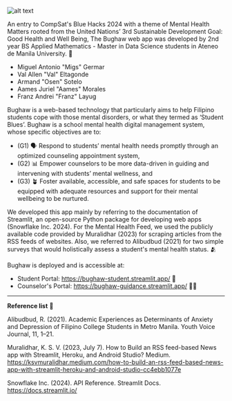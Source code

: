 ![alt text](https://github.com/compsat/bh24-s1/blob/main/BUGHAW_title.png?raw=true)

An entry to CompSat's Blue Hacks 2024 with a theme of Mental Health Matters rooted from the United Nations’ 3rd Sustainable Development Goal: Good Health and Well Being, The Bughaw web app was developed by 2nd year BS Applied Mathematics - Master in Data Science students in Ateneo de Manila University. 💙

- Miguel Antonio "Migs" Germar
- Val Allen "Val" Eltagonde
- Armand "Osen" Sotelo
- Aames Juriel "Aames" Morales
- Franz Andrei "Franz" Layug

Bughaw is a web-based technology that particularly aims to help Filipino students cope with those mental disorders, or what they termed as ‘Student Blues’. Bughaw is a school mental health digital management system, whose specific objectives are to:
- (G1) 🗣️ Respond to students’ mental health needs promptly through an optimized counseling appointment system, 
- (G2) 📊 Empower counselors to be more data-driven in guiding and intervening with students’ mental wellness, and
- (G3) 🪴 Foster available, accessible, and safe spaces for students to be equipped with adequate resources and support for their mental wellbeing to be nurtured.

We developed this app mainly by referring to the documentation of Streamlit, an open-source Python package for developing web apps (Snowflake Inc. 2024). For the Mental Health Feed, we used the publicly available code provided by Muralidhar (2023) for scraping articles from the RSS feeds of websites. Also, we referred to Alibudbud (2021) for two simple surveys that would holistically assess a student's mental health status. 🫂

Bughaw is deployed and is accessible at:
- Student Portal: https://bughaw-student.streamlit.app/ 🎒
- Counselor's Portal: https://bughaw-guidance.streamlit.app/ 🧑‍🏫
                
---
                
**Reference list** 📖
                
Alibudbud, R. (2021). Academic Experiences as Determinants of Anxiety and Depression of Filipino College Students in Metro Manila. Youth Voice Journal, 11, 1–21.
                
Muralidhar, K. S. V. (2023, July 7). How to Build an RSS feed-based News app with Streamlit, Heroku, and Android Studio? Medium. https://ksvmuralidhar.medium.com/how-to-build-an-rss-feed-based-news-app-with-streamlit-heroku-and-android-studio-cc4ebb1077e

Snowflake Inc. (2024). API Reference. Streamlit Docs. https://docs.streamlit.io/
